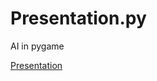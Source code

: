 # Presentation.py

AI in pygame

[Presentation](<https://drive.google.com/file/d/1dNRjekDtoTuF3fWfs7PtCfOJkUFdxgm5/view>)

